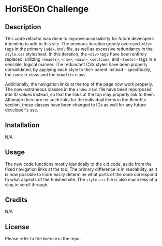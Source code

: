 # HoriSEOn Challenge 

## Description

This code refactor was done to improve accessibility for future developers intending to add to this site. The previous iteration greatly overused `<div>` tags in the primary `index.html` file, as well as excessive redundancy in the `style.css` stylesheet. In this iteration, the `<div>` tags have been entirely replaced, utilizing `<header>`, `<nav>`, `<main>`, `<section>`, and `<footer>` tags in a sensible, logical manner. The redundant CSS styles have been properly consolidated, by applying each style to their parent instead - specifically, the `content` class and the `benefits` class. 

Additionally, the navigation links at the top of the page now work properly. The now-extraneous classes in the `index.html` file have been repurposed into ID values instead, so that the links at the top may properly link to them. Although there are no such links for the individual items in the Benefits section, those classes have been changed to IDs as well for any future developer's use.

## Installation

N/A

## Usage

The new code functions mostly identically to the old code, aside from the fixed navigation links at the top. The primary difference is in readability, as it is now possible to more easily determine what parts of the code correspond to what aspects of the finished site. The `style.css` file is also much less of a slog to scroll through.

## Credits

N/A

## License

Please refer to the license in the repo.